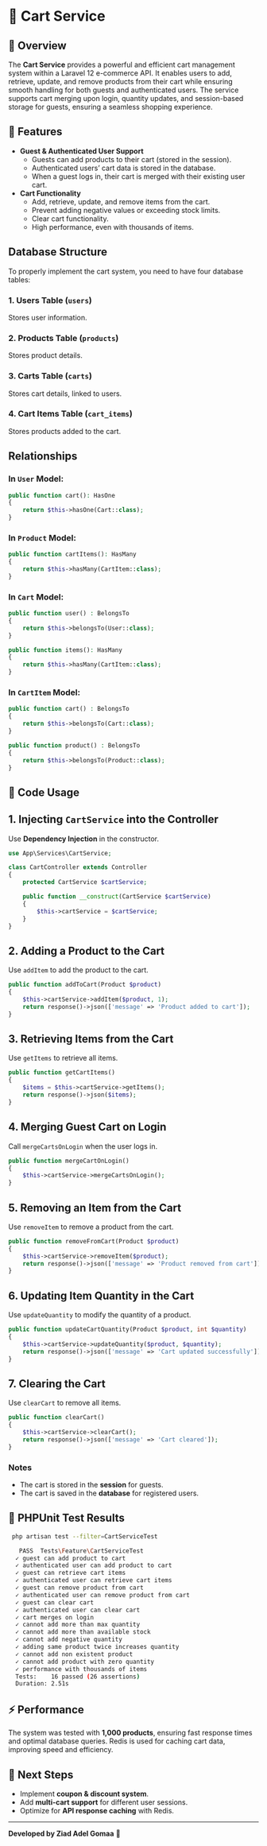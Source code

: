 # 🛒 Cart Service 

## 🚀 Overview
The **Cart Service** provides a powerful and efficient cart management system within a Laravel 12 e-commerce API. It enables users to add, retrieve, update, and remove products from their cart while ensuring smooth handling for both guests and authenticated users. The service supports cart merging upon login, quantity updates, and session-based storage for guests, ensuring a seamless shopping experience.

## 🔑 Features

- **Guest & Authenticated User Support**
  - Guests can add products to their cart (stored in the session).
  - Authenticated users’ cart data is stored in the database.
  - When a guest logs in, their cart is merged with their existing user cart.
- **Cart Functionality**
  - Add, retrieve, update, and remove items from the cart.
  - Prevent adding negative values or exceeding stock limits.
  - Clear cart functionality.
  - High performance, even with thousands of items.



## Database Structure
To properly implement the cart system, you need to have four database tables:

### 1. Users Table (`users`)
Stores user information.

### 2. Products Table (`products`)
Stores product details.

### 3. Carts Table (`carts`)
Stores cart details, linked to users.

### 4. Cart Items Table (`cart_items`)
Stores products added to the cart.

## Relationships

### In `User` Model:
```php
public function cart(): HasOne
{
    return $this->hasOne(Cart::class);
}
```

### In `Product` Model:
```php
public function cartItems(): HasMany
{
    return $this->hasMany(CartItem::class);
}
```

### In `Cart` Model:
```php
public function user() : BelongsTo
{
    return $this->belongsTo(User::class);
}

public function items(): HasMany
{
    return $this->hasMany(CartItem::class);
}
```

### In `CartItem` Model:
```php
public function cart() : BelongsTo
{
    return $this->belongsTo(Cart::class);
}

public function product() : BelongsTo
{
    return $this->belongsTo(Product::class);
}
```

## 🔹 Code Usage
## 1. Injecting `CartService` into the Controller
Use **Dependency Injection** in the constructor.

```php
use App\Services\CartService;

class CartController extends Controller
{
    protected CartService $cartService;

    public function __construct(CartService $cartService)
    {
        $this->cartService = $cartService;
    }
}
```

## 2. Adding a Product to the Cart
Use `addItem` to add the product to the cart.

```php
public function addToCart(Product $product)
{
    $this->cartService->addItem($product, 1);
    return response()->json(['message' => 'Product added to cart']);
}
```

## 3. Retrieving Items from the Cart
Use `getItems` to retrieve all items.

```php
public function getCartItems()
{
    $items = $this->cartService->getItems();
    return response()->json($items);
}
```

## 4. Merging Guest Cart on Login
Call `mergeCartsOnLogin` when the user logs in.

```php
public function mergeCartOnLogin()
{
    $this->cartService->mergeCartsOnLogin();
}
```

## 5. Removing an Item from the Cart
Use `removeItem` to remove a product from the cart.

```php
public function removeFromCart(Product $product)
{
    $this->cartService->removeItem($product);
    return response()->json(['message' => 'Product removed from cart']);
}
```
## 6. Updating Item Quantity in the Cart
Use `updateQuantity` to modify the quantity of a product.

```php
public function updateCartQuantity(Product $product, int $quantity)
{
    $this->cartService->updateQuantity($product, $quantity);
    return response()->json(['message' => 'Cart updated successfully']);
}
```
## 7. Clearing the Cart
Use `clearCart` to remove all items.
```php
public function clearCart()
{
    $this->cartService->clearCart();
    return response()->json(['message' => 'Cart cleared']);
}
```

### Notes
- The cart is stored in the **session** for guests.
- The cart is saved in the **database** for registered users.

## 🧪 PHPUnit Test Results

```bash
 php artisan test --filter=CartServiceTest

   PASS  Tests\Feature\CartServiceTest
  ✓ guest can add product to cart                                                                   0.96s
  ✓ authenticated user can add product to cart                                                      0.06s
  ✓ guest can retrieve cart items                                                                   0.04s
  ✓ authenticated user can retrieve cart items                                                      0.04s
  ✓ guest can remove product from cart                                                              0.04s
  ✓ authenticated user can remove product from cart                                                 0.04s
  ✓ guest can clear cart                                                                            0.04s
  ✓ authenticated user can clear cart                                                               0.04s
  ✓ cart merges on login                                                                            0.03s
  ✓ cannot add more than max quantity                                                               0.03s
  ✓ cannot add more than available stock                                                            0.03s
  ✓ cannot add negative quantity                                                                    0.03s
  ✓ adding same product twice increases quantity                                                    0.04s
  ✓ cannot add non existent product                                                                 0.04s
  ✓ cannot add product with zero quantity                                                           0.03s
  ✓ performance with thousands of items                                                             0.87s
  Tests:    16 passed (26 assertions)
  Duration: 2.51s
```

## ⚡ Performance

The system was tested with **1,000 products**, ensuring fast response times and optimal database queries. Redis is used for caching cart data, improving speed and efficiency.


## 📌 Next Steps

- Implement **coupon & discount system**.
- Add **multi-cart support** for different user sessions.
- Optimize for **API response caching** with Redis.

---

**Developed by Ziad Adel Gomaa** 🚀
